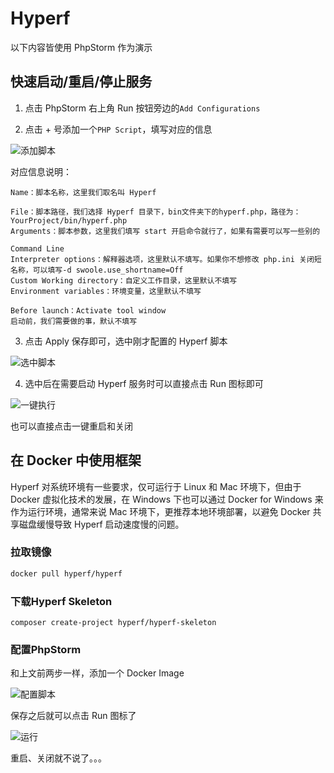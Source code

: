 # Hyperf

以下内容皆使用 PhpStorm 作为演示

## 快速启动/重启/停止服务

1. 点击 PhpStorm 右上角 Run 按钮旁边的`Add Configurations`

2. 点击 + 号添加一个`PHP Script`，填写对应的信息

![添加脚本](//cdn.jsdelivr.net/gh/lufei/notes@master/docs/images/hyperf/hyperf-1.png)

对应信息说明：

```
Name：脚本名称，这里我们取名叫 Hyperf

File：脚本路径，我们选择 Hyperf 目录下，bin文件夹下的hyperf.php，路径为：YourProject/bin/hyperf.php
Arguments：脚本参数，这里我们填写 start 开启命令就行了，如果有需要可以写一些别的

Command Line
Interpreter options：解释器选项，这里默认不填写。如果你不想修改 php.ini 关闭短名称，可以填写-d swoole.use_shortname=Off
Custom Working directory：自定义工作目录，这里默认不填写
Environment variables：环境变量，这里默认不填写

Before launch：Activate tool window
启动前，我们需要做的事，默认不填写
```

3. 点击 Apply 保存即可，选中刚才配置的 Hyperf 脚本

![选中脚本](//cdn.jsdelivr.net/gh/lufei/notes@master/docs/images/hyperf/hyperf-2.png)

4. 选中后在需要启动 Hyperf 服务时可以直接点击 Run 图标即可

![一键执行](//cdn.jsdelivr.net/gh/lufei/notes@master/docs/images/hyperf/hyperf-3.png)

也可以直接点击一键重启和关闭

## 在 Docker 中使用框架

Hyperf 对系统环境有一些要求，仅可运行于 Linux 和 Mac 环境下，但由于 Docker 虚拟化技术的发展，在 Windows 下也可以通过 Docker for Windows 来作为运行环境，通常来说 Mac 环境下，更推荐本地环境部署，以避免 Docker 共享磁盘缓慢导致 Hyperf 启动速度慢的问题。

### 拉取镜像

```bash
docker pull hyperf/hyperf
```

### 下载Hyperf Skeleton

```
composer create-project hyperf/hyperf-skeleton 
```

### 配置PhpStorm

和上文前两步一样，添加一个 Docker Image

![配置脚本](//cdn.jsdelivr.net/gh/lufei/notes@master/docs/images/hyperf/hyperf-4.png)

保存之后就可以点击 Run 图标了

![运行](//cdn.jsdelivr.net/gh/lufei/notes@master/docs/images/hyperf/hyperf-5.png)

重启、关闭就不说了。。。